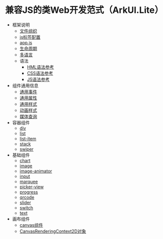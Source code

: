 # 兼容JS的类Web开发范式（ArkUI.Lite）

- 框架说明
  - [文件组织](js-framework-file.md)
  - [js标签配置](js-framework-js-tag.md)
  - [app.js](js-framework-js-file.md)
  - [生命周期](js-framework-lifecycle.md)
  - [多语言](js-framework-localization.md)
  - 语法
    - [HML语法参考](js-framework-syntax-hml.md)
    - [CSS语法参考](js-framework-syntax-css.md)
    - [JS语法参考](js-framework-syntax-js.md)
- 组件通用信息
  - [通用事件](js-common-events.md)
  - [通用属性](js-common-attributes.md)
  - [通用样式](js-common-styles.md)
  - [动画样式](js-components-common-animation.md)
  - [媒体查询](js-components-common-mediaquery.md)
- 容器组件
  - [div](js-components-container-div.md)
  - [list](js-components-container-list.md)
  - [list-item](js-components-container-list-item.md)
  - [stack](js-components-container-stack.md)
  - [swiper](js-components-container-swiper.md)
- 基础组件
  - [chart](js-components-basic-chart.md)
  - [image](js-components-basic-image.md)
  - [image-animator](js-components-basic-image-animator.md)
  - [input](js-components-basic-input.md)
  - [marquee](js-components-basic-marquee.md)
  - [picker-view](js-components-basic-picker-view.md)
  - [progress](js-components-basic-progress.md)
  - [qrcode](js-components-basic-qrcode.md)
  - [slider](js-components-basic-slider.md)
  - [switch](js-components-basic-switch.md)
  - [text](js-components-basic-text.md)
- 画布组件
  - [canvas组件](js-components-canvas-canvas.md)
  - [CanvasRenderingContext2D对象](js-components-canvas-canvasrenderingcontext2d.md)
